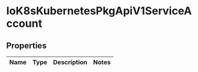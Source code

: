 
# IoK8sKubernetesPkgApiV1ServiceAccount

## Properties
Name | Type | Description | Notes
------------ | ------------- | ------------- | -------------



